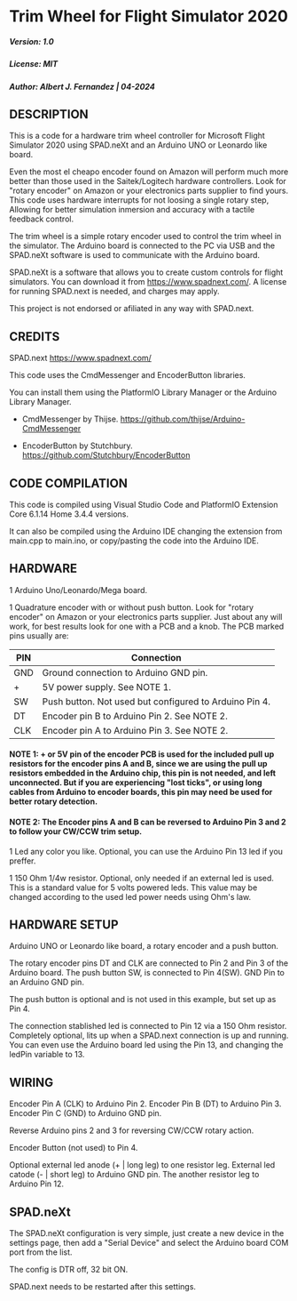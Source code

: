 # Trim Wheel for Flight Simulator 2020

##### Version: 1.0
##### License: MIT
##### Author: Albert J. Fernandez | 04-2024


## DESCRIPTION

This is a code for a hardware trim wheel controller for Microsoft Flight Simulator 2020 using SPAD.neXt and an Arduino UNO or Leonardo like board.

Even the most el cheapo encoder found on Amazon will perform much more better than those used in the Saitek/Logitech hardware controllers. 
Look for "rotary encoder" on Amazon or your electronics parts supplier to find yours.
This code uses hardware interrupts for not loosing a single rotary step, Allowing for better simulation inmersion and accuracy with a tactile feedback control.

The trim wheel is a simple rotary encoder used to control the trim wheel in the simulator. 
The Arduino board is connected to the PC via USB and the SPAD.neXt software is used to communicate with the Arduino board.

SPAD.neXt is a software that allows you to create custom controls for flight simulators. You can download it from https://www.spadnext.com/. 
A license for running SPAD.next is needed, and charges may apply.

This project is not endorsed or afiliated in any way with SPAD.next.



## CREDITS

SPAD.next  https://www.spadnext.com/

This code uses the CmdMessenger and EncoderButton libraries.

You can install them using the PlatformIO Library Manager or the Arduino Library Manager.
                                  
- CmdMessenger by Thijse. https://github.com/thijse/Arduino-CmdMessenger
                  
- EncoderButton by Stutchbury. https://github.com/Stutchbury/EncoderButton



## CODE COMPILATION          

This code is compiled using Visual Studio Code and PlatformIO Extension Core 6.1.14 Home 3.4.4 versions.

It can also be compiled using the Arduino IDE changing the extension from main.cpp to main.ino, or copy/pasting the code into the Arduino IDE.



## HARDWARE

1   Arduino Uno/Leonardo/Mega board.

1   Quadrature encoder with or without push button. Look for "rotary encoder" on Amazon or your electronics parts supplier. 
    Just about any will work, for best results look for one with a PCB and a knob. The PCB marked pins usually are:

|   PIN    | Connection                                                 |
|----------|------------------------------------------------------------|
|    GND   | Ground connection to Arduino GND pin.                      |
|     +    | 5V power supply. See NOTE 1.                               |
|    SW    | Push button. Not used but configured to Arduino Pin 4.     |
|    DT    | Encoder pin B to Arduino Pin 2. See NOTE 2.                |
|    CLK   | Encoder pin A to Arduino Pin 3. See NOTE 2.                |

#### NOTE 1: + or 5V pin of the encoder PCB is used for the included pull up resistors for the encoder pins A and B, since we are using the pull up resistors embedded in the Arduino chip, this pin is not needed, and left unconnected. But if you are experiencing "lost ticks", or using long cables from Arduino to encoder boards, this pin may need be used for better rotary detection.

#### NOTE 2: The Encoder pins A and B can be reversed to Arduino Pin 3 and 2 to follow your CW/CCW trim setup.

1   Led any color you like. Optional, you can use the Arduino Pin 13 led if you preffer.

1   150 Ohm 1/4w resistor. Optional, only needed if an external led is used. 
    This is a standard value for 5 volts powered leds. This value may be changed according to the used led power needs using Ohm's law.



## HARDWARE SETUP          

Arduino UNO or Leonardo like board, a rotary encoder and a push button.

The rotary encoder pins DT and CLK are connected to Pin 2 and Pin 3 of the Arduino board. The push button SW, is connected to Pin 4(SW). GND Pin to an Arduino GND pin.

The push button is optional and is not used in this example, but set up as Pin 4.

The connection stablished led is connected to Pin 12 via a 150 Ohm resistor. Completely optional, lits up when a SPAD.next connection is up and running. You can
even use the Arduino board led using the Pin 13, and changing the ledPin variable to 13.



## WIRING

Encoder Pin A (CLK) to Arduino Pin 2.
Encoder Pin B (DT) to Arduino Pin 3.
Encoder Pin C (GND) to Arduino GND pin.

Reverse Arduino pins 2 and 3 for reversing CW/CCW rotary action.

Encoder Button (not used) to Pin 4.

Optional external led anode (+ | long leg) to one resistor leg. External led catode (- | short leg) to Arduino GND pin. The another resistor leg to Arduino Pin 12.



## SPAD.neXt

The SPAD.neXt configuration is very simple, just create a new device in the settings page, then add a "Serial Device" and select the Arduino board COM port from the list.

The config is DTR off, 32 bit ON. 

SPAD.next needs to be restarted after this settings.
